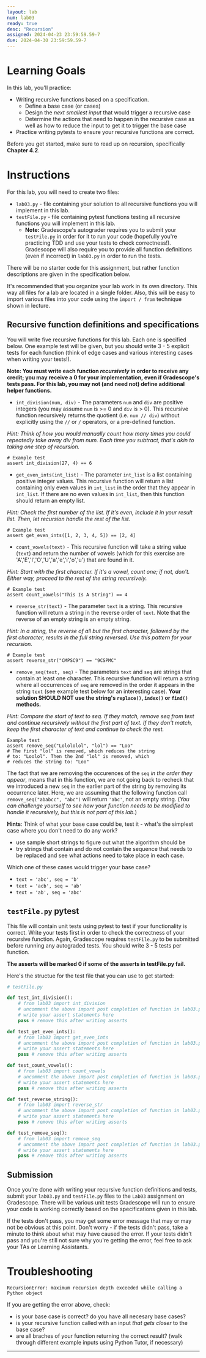 ```yaml
---
layout: lab
num: lab03
ready: true
desc: "Recursion"
assigned: 2024-04-23 23:59:59.59-7
due: 2024-04-30 23:59:59.59-7
---
```


# Learning Goals

In this lab, you'll practice:

* Writing recursive functions based on a specification.
  - Define a base case (or cases)
  - Design the _next smallest input_ that would trigger a recursive case
  - Determine the actions that need to happen in the recursive case as well as how to reduce the input to get it to trigger the base case
* Practice writing pytests to ensure your recursive functions are correct.

Before you get started, make sure to read up on recursion, specifically **Chapter 4.2**.


# Instructions

For this lab, you will need to create two files:
* `lab03.py` - file containing your solution to all recursive functions you will implement in this lab.
* `testFile.py` - file containing pytest functions testing all recursive functions you will implement in this lab. 
  - **Note:** Gradescope's autograder requires you to submit your `testFile.py` in order for it to run your code (hopefully you're practicing TDD and use your tests to check correctness!). Gradescope will also require you to provide all function definitions (even if incorrect) in `lab03.py` in order to run the tests.

There will be no starter code for this assignment, but rather function descriptions are given in the specification below.

It's recommended that you organize your lab work in its own directory. This way all files for a lab are located in a single folder. Also, this will be easy to import various files into your code using the `import / from` technique shown in lecture.

## Recursive function definitions and specifications

You will write five recursive functions for this lab. Each one is specified below. One example test will be given, but you should write 3 - 5 explicit tests for each function (think of edge cases and various interesting cases when writing your tests!).

**Note: You must write each function _recursively_ in order to receive any credit; you may receive a 0 for your implementation, even if Gradescope's tests pass. For this lab, you may not (and need not) define additional helper functions.**

* `int_division(num, div)` - The parameters `num` and `div` are positive integers (you may assume `num` is >= 0 and `div` is > 0). This recursive function recursively returns the quotient (i.e. `num // div`) without explicitly using the `//` or `/` operators, or a pre-defined function.

_Hint: Think of how you would manually count how many times you could repeatedly take away div from num. Each time you subtract, that's akin to taking one step of recursion._
```
# Example test
assert int_division(27, 4) == 6
```

* `get_even_ints(int_list)` - The parameter `int_list` is a list containing positive integer values. This recursive function will return a list containing only even values in `int_list` in the order that they appear in `int_list`. If there are no even values in `int_list`, then this function should return an empty list.

_Hint: Check the first number of the list. If it's even, include it in your result list. Then, let recursion handle the rest of the list._
```
# Example test
assert get_even_ints([1, 2, 3, 4, 5]) == [2, 4]
```

* `count_vowels(text)` - This recursive function will take a string value (`text`) and return the number of vowels (which for this exercise are 'A','E','I','O','U','a','e','i','o','u') that are found in it.

_Hint: Start with the first character. If it's a vowel, count one; if not, don't. Either way, proceed to the rest of the string recursively._
```
# Example test
assert count_vowels("This Is A String") == 4
```

* `reverse_str(text)` - The parameter `text` is a string. This recursive function will return a string in the reverse order of `text`. Note that the reverse of an empty string is an empty string.

_Hint: In a string, the reverse of all but the first character, followed by the first character, results in the full string reversed. Use this pattern for your recursion._
```
# Example test
assert reverse_str("CMPSC9") == "9CSPMC"
```



* `remove_seq(text, seq)` - The parameters `text` and `seq` are strings that contain at least one character. This recursive function will return a string where all occurrences of `seq` are removed in the order it appears in the string `text` (see example test below for an interesting case). **Your solution SHOULD NOT use the string's `replace()`, `index()` or `find()` methods.**

_Hint: Compare the start of text to seq. If they match, remove seq from text and continue recursively without the first part of text. If they don't match, keep the first character of text and continue to check the rest._

```
Example test
assert remove_seq("Lolololol", "lol") == "Loo"
# The first "lol" is removed, which reduces the string 
# to: "Loolol". Then the 2nd "lol" is removed, which 
# reduces the string to: "Loo"
```
The fact that we are removing the occurences of the `seq` _in the order they appear_, means that in this function, we are not going back to recheck that we introduced a new `seq` in the earlier part of the string by removing its occurrence later.
Here, we are assuming that the following function call `remove_seq("ababcc", "abc")` will return `'abc'`, not an empty string. (_You can challenge yourself to see how your function needs to be modified to handle it recursively, but this is not part of this lab._)

**Hints**:
Think of what your base case could be, test it - what's the simplest case where you don't need to do any work? 
- use sample short strings to figure out what the algorithm should be
- try strings that contain and do not contain the sequence that needs to be replaced and see what actions need to take place in each case.

Which one of these cases would trigger your base case? 
- `text = 'abc', seq = 'b'`
- `text = 'acb', seq = 'ab'`
- `text = 'ab', seq = 'abc'`


## `testFile.py` pytest

This file will contain unit tests using pytest to test if your functionality is correct. Write your tests first in order to check the correctness of your recursive function. Again, Gradescope requires `testFile.py` to be submitted before running any autograded tests. You should write 3 - 5 tests per function.

**The asserts will be marked 0 if some of the asserts in testFile.py fail.**

Here's the structue for the test file that you can use to get started:

```py
# testFile.py

def test_int_division():
    # from lab03 import int_division
    # uncomment the above import post completion of function in lab03.py
    # write your assert statements here
    pass # remove this after writing asserts

def test_get_even_ints():
    # from lab03 import get_even_ints
    # uncomment the above import post completion of function in lab03.py
    # write your assert statements here
    pass # remove this after writing asserts

def test_count_vowels():
    # from lab03 import count_vowels
    # uncomment the above import post completion of function in lab03.py
    # write your assert statements here
    pass # remove this after writing asserts

def test_reverse_string():
    # from lab03 import reverse_str
    # uncomment the above import post completion of function in lab03.py
    # write your assert statements here
    pass # remove this after writing asserts

def test_remove_seq():
    # from lab03 import remove_seq
    # uncomment the above import post completion of function in lab03.py
    # write your assert statements here
    pass # remove this after writing asserts
```

## Submission

Once you're done with writing your recursive function definitions and tests, submit your `lab03.py` and `testFile.py` files to the `Lab03` assignment on Gradescope. There will be various unit tests Gradescope will run to ensure your code is working correctly based on the specifications given in this lab.

If the tests don't pass, you may get some error message that may or may not be obvious at this point. Don't worry - if the tests didn't pass, take a minute to think about what may have caused the error. If your tests didn't pass and you're still not sure why you're getting the error, feel free to ask your TAs or Learning Assistants.


# Troubleshooting

`RecursionError: maximum recursion depth exceeded while calling a Python object`

If you are getting the error above, check:
- is your base case is correct? do you have all necesary base cases?
- is your recursive function called with an input _that gets closer_ to the base case?
- are all braches of your function returning the correct result? (walk through different example inputs using Python Tutor, if necessary)

---


